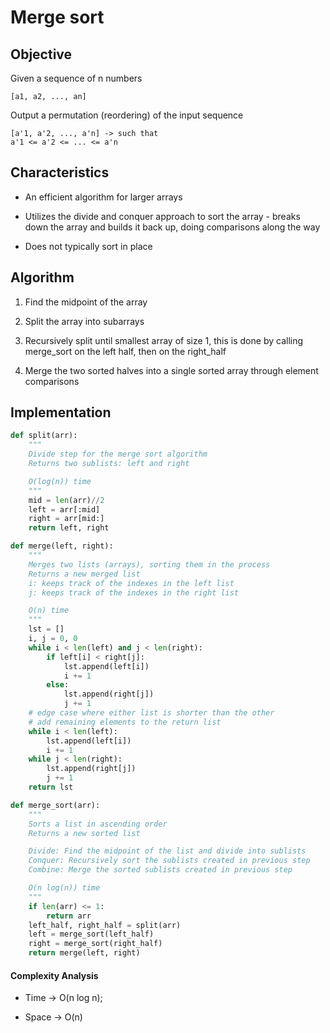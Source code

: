 # Merge sort

## Objective

Given a sequence of n numbers

```
[a1, a2, ..., an]
```

Output a permutation (reordering) of the input sequence
```
[a'1, a'2, ..., a'n] -> such that
a'1 <= a'2 <= ... <= a'n
```

## Characteristics

- An efficient algorithm for larger arrays

- Utilizes the divide and conquer approach to sort the array - breaks down the array and builds it back up, doing comparisons along the way

- Does not typically sort in place

## Algorithm

1. Find the midpoint of the array

2. Split the array into subarrays

3. Recursively split until smallest array of size 1, this is done by calling merge_sort on the left half, then on the right_half

4. Merge the two sorted halves into a single sorted array through element comparisons

## Implementation

```python
def split(arr):
    """
    Divide step for the merge sort algorithm
    Returns two sublists: left and right

    O(log(n)) time
    """
    mid = len(arr)//2
    left = arr[:mid]
    right = arr[mid:]
    return left, right

def merge(left, right):
    """
    Merges two lists (arrays), sorting them in the process
    Returns a new merged list
    i: keeps track of the indexes in the left list
    j: keeps track of the indexes in the right list

    O(n) time
    """
    lst = []
    i, j = 0, 0
    while i < len(left) and j < len(right):
        if left[i] < right[j]:
            lst.append(left[i])
            i += 1
        else:
            lst.append(right[j])
            j += 1
    # edge case where either list is shorter than the other
    # add remaining elements to the return list
    while i < len(left):
        lst.append(left[i])
        i += 1
    while j < len(right):
        lst.append(right[j])
        j += 1
    return lst

def merge_sort(arr):
    """
    Sorts a list in ascending order
    Returns a new sorted list

    Divide: Find the midpoint of the list and divide into sublists
    Conquer: Recursively sort the sublists created in previous step
    Combine: Merge the sorted sublists created in previous step

    O(n log(n)) time
    """
    if len(arr) <= 1:
        return arr
    left_half, right_half = split(arr)
    left = merge_sort(left_half)
    right = merge_sort(right_half)
    return merge(left, right)
```

#### Complexity Analysis

- Time -> O(n log n);

- Space -> O(n)
